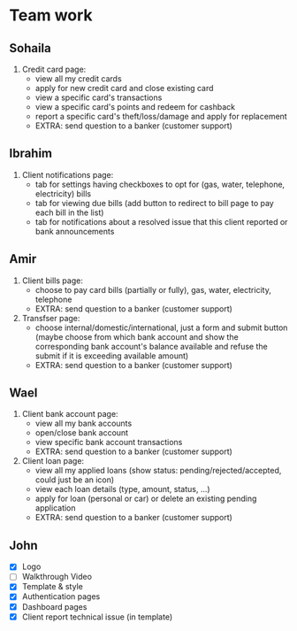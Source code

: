 # Team work

## Sohaila

1. Credit card page:
   - view all my credit cards
   - apply for new credit card and close existing card
   - view a specific card's transactions
   - view a specific card's points and redeem for cashback
   - report a specific card's theft/loss/damage and apply for replacement
   - EXTRA: send question to a banker (customer support)

## Ibrahim

1. Client notifications page:
   - tab for settings having checkboxes to opt for (gas, water, telephone, electricity) bills
   - tab for viewing due bills (add button to redirect to bill page to pay each bill in the list)
   - tab for notifications about a resolved issue that this client reported or bank announcements

## Amir

1. Client bills page:
   - choose to pay card bills (partially or fully), gas, water, electricity, telephone
   - EXTRA: send question to a banker (customer support)
2. Transfser page:
   - choose internal/domestic/international, just a form and submit button (maybe choose from which bank account and show the corresponding bank account's balance available and refuse the submit if it is exceeding available amount)
   - EXTRA: send question to a banker (customer support)

## Wael

1. Client bank account page:
   - view all my bank accounts
   - open/close bank account
   - view specific bank account transactions
   - EXTRA: send question to a banker (customer support)
2. Client loan page:
   - view all my applied loans (show status: pending/rejected/accepted, could just be an icon)
   - view each loan details (type, amount, status, ...)
   - apply for loan (personal or car) or delete an existing pending application
   - EXTRA: send question to a banker (customer support)

## John

- [x] Logo
- [ ] Walkthrough Video
- [x] Template & style
- [x] Authentication pages
- [x] Dashboard pages
- [x] Client report technical issue (in template)
